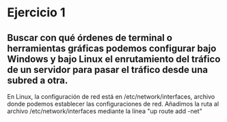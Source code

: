 # Ejercicio 1

## Buscar con qué órdenes de terminal o herramientas gráficas podemos configurar bajo Windows y bajo Linux el enrutamiento del tráfico de un servidor para pasar el tráfico desde una subred a otra.

En Linux, la configuración de red está en /etc/network/interfaces, archivo donde podemos establecer las configuraciones de red. Añadimos la ruta al archivo /etc/network/interfaces mediante la línea "up route add -net"
